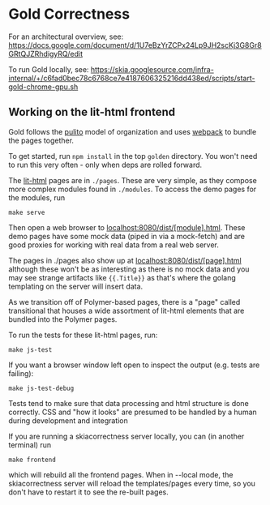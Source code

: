 Gold Correctness
================

For an architectural overview, see:
<https://docs.google.com/document/d/1U7eBzYrZCPx24Lp9JH2scKj3G8Gr8GRtQJZRhdigyRQ/edit>

To run Gold locally, see:
<https://skia.googlesource.com/infra-internal/+/c6fad0bec78c6768ce7e4187606325216dd438ed/scripts/start-gold-chrome-gpu.sh>

Working on the lit-html frontend
--------------------------------

Gold follows the [pulito](https://www.npmjs.com/package/pulito) model of organization
and uses [webpack](https://webpack.js.org/) to bundle the pages together.

To get started, run `npm install` in the top `golden` directory. You won't need to run
this very often - only when deps are rolled forward.


The [lit-html](https://github.com/Polymer/lit-html) pages are in `./pages`.
These are very simple, as they compose more complex modules found in `./modules`.
To access the demo pages for the modules, run

	make serve

Then open a web browser to [localhost:8080/dist/[module].html](localhost:8080/dist/gold-scaffold-sk.html).
These demo pages have some mock data (piped in via a mock-fetch) and are good proxies for
working with real data from a real web server.

The pages in ./pages also show up at [localhost:8080/dist/[page].html](localhost:8080/dist/changelists.html)
although these won't be as interesting as there is no mock data and you may see strange
artifacts like `{{.Title}}` as that's where the golang templating on the server will insert
data.

As we transition off of Polymer-based pages, there is a "page" called transitional that
houses a wide assortment of lit-html elements that are bundled into the Polymer pages.

To run the tests for these lit-html pages, run:

	make js-test

If you want a browser window left open to inspect the output (e.g. tests are failing):

	make js-test-debug

Tests tend to make sure that data processing and html structure is done correctly.
CSS and "how it looks" are presumed to be handled by a human during
development and integration

If you are running a skiacorrectness server locally, you can (in another terminal)
run

	make frontend

which will rebuild all the frontend pages. When in --local mode, the skiacorrectness
server will reload the templates/pages every time, so you don't have to restart it to
see the re-built pages.